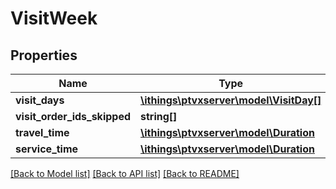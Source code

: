 # VisitWeek

## Properties
Name | Type | Description | Notes
------------ | ------------- | ------------- | -------------
**visit_days** | [**\ithings\ptvxserver\model\VisitDay[]**](VisitDay.md) |  | [optional] 
**visit_order_ids_skipped** | **string[]** |  | [optional] 
**travel_time** | [**\ithings\ptvxserver\model\Duration**](Duration.md) |  | [optional] 
**service_time** | [**\ithings\ptvxserver\model\Duration**](Duration.md) |  | [optional] 

[[Back to Model list]](../../README.md#documentation-for-models) [[Back to API list]](../../README.md#documentation-for-api-endpoints) [[Back to README]](../../README.md)

